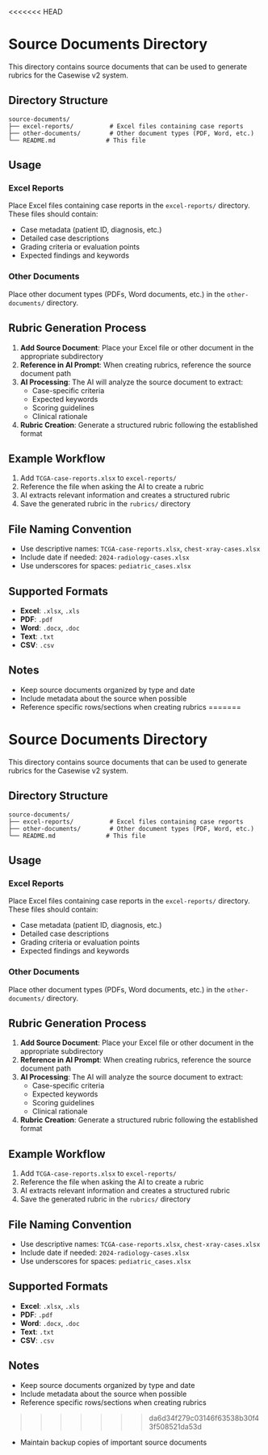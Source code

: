 <<<<<<< HEAD
# Source Documents Directory

This directory contains source documents that can be used to generate rubrics for the Casewise v2 system.

## Directory Structure

```
source-documents/
├── excel-reports/          # Excel files containing case reports
├── other-documents/        # Other document types (PDF, Word, etc.)
└── README.md              # This file
```

## Usage

### Excel Reports
Place Excel files containing case reports in the `excel-reports/` directory. These files should contain:
- Case metadata (patient ID, diagnosis, etc.)
- Detailed case descriptions
- Grading criteria or evaluation points
- Expected findings and keywords

### Other Documents
Place other document types (PDFs, Word documents, etc.) in the `other-documents/` directory.

## Rubric Generation Process

1. **Add Source Document**: Place your Excel file or other document in the appropriate subdirectory
2. **Reference in AI Prompt**: When creating rubrics, reference the source document path
3. **AI Processing**: The AI will analyze the source document to extract:
   - Case-specific criteria
   - Expected keywords
   - Scoring guidelines
   - Clinical rationale
4. **Rubric Creation**: Generate a structured rubric following the established format

## Example Workflow

1. Add `TCGA-case-reports.xlsx` to `excel-reports/`
2. Reference the file when asking the AI to create a rubric
3. AI extracts relevant information and creates a structured rubric
4. Save the generated rubric in the `rubrics/` directory

## File Naming Convention

- Use descriptive names: `TCGA-case-reports.xlsx`, `chest-xray-cases.xlsx`
- Include date if needed: `2024-radiology-cases.xlsx`
- Use underscores for spaces: `pediatric_cases.xlsx`

## Supported Formats

- **Excel**: `.xlsx`, `.xls`
- **PDF**: `.pdf`
- **Word**: `.docx`, `.doc`
- **Text**: `.txt`
- **CSV**: `.csv`

## Notes

- Keep source documents organized by type and date
- Include metadata about the source when possible
- Reference specific rows/sections when creating rubrics
=======
# Source Documents Directory

This directory contains source documents that can be used to generate rubrics for the Casewise v2 system.

## Directory Structure

```
source-documents/
├── excel-reports/          # Excel files containing case reports
├── other-documents/        # Other document types (PDF, Word, etc.)
└── README.md              # This file
```

## Usage

### Excel Reports
Place Excel files containing case reports in the `excel-reports/` directory. These files should contain:
- Case metadata (patient ID, diagnosis, etc.)
- Detailed case descriptions
- Grading criteria or evaluation points
- Expected findings and keywords

### Other Documents
Place other document types (PDFs, Word documents, etc.) in the `other-documents/` directory.

## Rubric Generation Process

1. **Add Source Document**: Place your Excel file or other document in the appropriate subdirectory
2. **Reference in AI Prompt**: When creating rubrics, reference the source document path
3. **AI Processing**: The AI will analyze the source document to extract:
   - Case-specific criteria
   - Expected keywords
   - Scoring guidelines
   - Clinical rationale
4. **Rubric Creation**: Generate a structured rubric following the established format

## Example Workflow

1. Add `TCGA-case-reports.xlsx` to `excel-reports/`
2. Reference the file when asking the AI to create a rubric
3. AI extracts relevant information and creates a structured rubric
4. Save the generated rubric in the `rubrics/` directory

## File Naming Convention

- Use descriptive names: `TCGA-case-reports.xlsx`, `chest-xray-cases.xlsx`
- Include date if needed: `2024-radiology-cases.xlsx`
- Use underscores for spaces: `pediatric_cases.xlsx`

## Supported Formats

- **Excel**: `.xlsx`, `.xls`
- **PDF**: `.pdf`
- **Word**: `.docx`, `.doc`
- **Text**: `.txt`
- **CSV**: `.csv`

## Notes

- Keep source documents organized by type and date
- Include metadata about the source when possible
- Reference specific rows/sections when creating rubrics
>>>>>>> da6d34f279c03146f63538b30f43f508521da53d
- Maintain backup copies of important source documents 